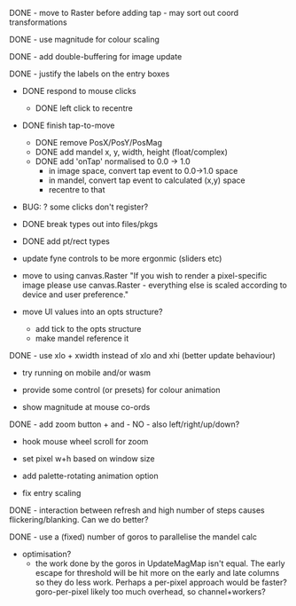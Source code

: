 DONE - move to Raster before adding tap - may sort out coord transformations

DONE - use magnitude for colour scaling

DONE - add double-buffering for image update

DONE - justify the labels on the entry boxes

- DONE respond to mouse clicks

  - DONE left click to recentre

- DONE finish tap-to-move

  - DONE remove PosX/PosY/PosMag
  - DONE add mandel x, y, width, height (float/complex)
  - DONE add 'onTap' normalised to 0.0 -> 1.0
    - in image space, convert tap event to 0.0->1.0 space
    - in mandel, convert tap event to calculated (x,y) space
    - recentre to that

- BUG: ? some clicks don't register?

- DONE break types out into files/pkgs

- DONE add pt/rect types

- update fyne controls to be more ergonmic (sliders etc)

- move to using canvas.Raster
  "If you wish to render a pixel-specific image please use canvas.Raster -
  everything else is scaled according to device and user preference."

- move UI values into an opts structure?
  - add tick to the opts structure
  - make mandel reference it

DONE - use xlo + xwidth instead of xlo and xhi (better update behaviour)

- try running on mobile and/or wasm

- provide some control (or presets) for colour animation

- show magnitude at mouse co-ords

DONE - add zoom button + and -
NO - also left/right/up/down?

- hook mouse wheel scroll for zoom

- set pixel w+h based on window size

- add palette-rotating animation option

- fix entry scaling

DONE - interaction between refresh and high number of steps causes
flickering/blanking. Can we do better?

DONE - use a (fixed) number of goros to parallelise the mandel calc

- optimisation?
  - the work done by the goros in UpdateMagMap isn't equal. The early escape
    for threshold will be hit more on the early and late columns so they do
    less work.
    Perhaps a per-pixel approach would be faster?
    goro-per-pixel likely too much overhead, so channel+workers?
